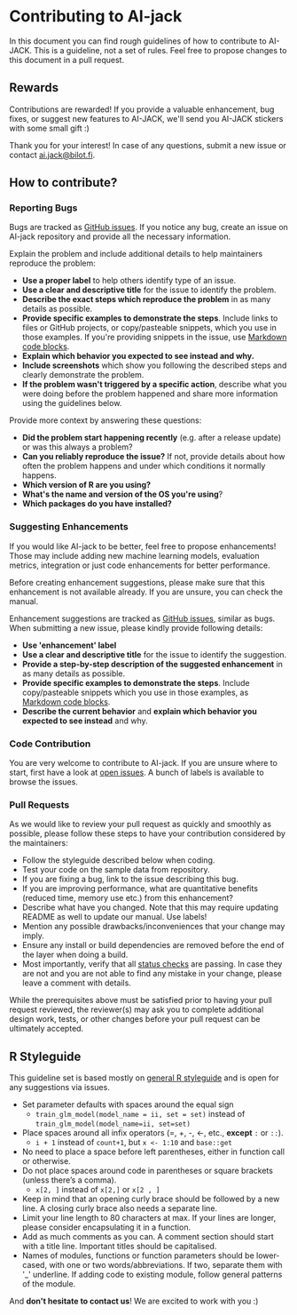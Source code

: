 # Contributing to AI-jack

In this document you can find rough guidelines of how to contribute to AI-JACK. This is a guideline, not a set of rules. Feel free to propose changes to this document in a pull request.

## Rewards

Contributions are rewarded! If you provide a valuable enhancement, bug fixes, or suggest new features to AI-JACK, we'll send you AI-JACK stickers with some small gift :) 

Thank you for your interest! In case of any questions, submit a new issue or contact ai.jack@bilot.fi.

## How to contribute?

### Reporting Bugs

Bugs are tracked as [GitHub issues](https://guides.github.com/features/issues/). If you notice any bug, create an issue on AI-jack repository and provide all the necessary information.

Explain the problem and include additional details to help maintainers reproduce the problem:

* **Use a proper label** to help others identify type of an issue.
* **Use a clear and descriptive title** for the issue to identify the problem.
* **Describe the exact steps which reproduce the problem** in as many details as possible. 
* **Provide specific examples to demonstrate the steps**. Include links to files or GitHub projects, or copy/pasteable snippets, which you use in those examples. If you're providing snippets in the issue, use [Markdown code blocks](https://help.github.com/articles/markdown-basics/#multiple-lines).
* **Explain which behavior you expected to see instead and why.**
* **Include screenshots** which show you following the described steps and clearly demonstrate the problem. 
* **If the problem wasn't triggered by a specific action**, describe what you were doing before the problem happened and share more information using the guidelines below.

Provide more context by answering these questions:

* **Did the problem start happening recently** (e.g. after a release update) or was this always a problem?
* **Can you reliably reproduce the issue?** If not, provide details about how often the problem happens and under which conditions it normally happens.
* **Which version of R are you using?**
* **What's the name and version of the OS you're using**?
* **Which packages do you have installed?**

### Suggesting Enhancements

If you would like AI-jack to be better, feel free to propose enhancements! Those may include adding new machine learning models, evaluation metrics, integration or just code enhancements for better performance.

Before creating enhancement suggestions, please make sure that this enhancement is not available already. If you are unsure, you can check the manual.

Enhancement suggestions are tracked as [GitHub issues](https://guides.github.com/features/issues/), similar as bugs. When submitting a new issue, please kindly provide following details:

* **Use 'enhancement' label**
* **Use a clear and descriptive title** for the issue to identify the suggestion.
* **Provide a step-by-step description of the suggested enhancement** in as many details as possible.
* **Provide specific examples to demonstrate the steps**. Include copy/pasteable snippets which you use in those examples, as [Markdown code blocks](https://help.github.com/articles/markdown-basics/#multiple-lines).
* **Describe the current behavior** and **explain which behavior you expected to see instead** and why.

### Code Contribution

You are very welcome to contribute to AI-jack. If you are unsure where to start, first have a look at [open issues](https://github.com/Bilot/AI-jack-opensource-R/issues). A bunch of labels is available to browse the issues.

### Pull Requests

As we would like to review your pull request as quickly and smoothly as possible, please follow these steps to have your contribution considered by the maintainers:

* Follow the styleguide described below when coding.
* Test your code on the sample data from repository.
* If you are fixing a bug, link to the issue describing this bug.
* If you are improving performance, what are quantitative benefits (reduced time, memory use etc.) from this enhancement? 
* Describe what have you changed. Note that this may require updating README as well to update our manual. Use labels!
* Mention any possible drawbacks/inconveniences that your change may imply.
* Ensure any install or build dependencies are removed before the end of the layer when doing a build.
* Most importantly, verify that all [status checks](https://help.github.com/articles/about-status-checks/) are passing. In case they are not and you are not able to find any mistake in your change, please leave a comment with details.

While the prerequisites above must be satisfied prior to having your pull request reviewed, the reviewer(s) may ask you to complete additional design work, tests, or other changes before your pull request can be ultimately accepted.

## R Styleguide

This guideline set is based mostly on [general R styleguide](http://adv-r.had.co.nz/Style.html) and is open for any suggestions via issues.

* Set parameter defaults with spaces around the equal sign
    * `train_glm_model(model_name = ii,
                               set = set)`
       instead of `train_glm_model(model_name=ii,
                               set=set)`
* Place spaces around all infix operators (=, +, -, <-, etc., **except** `:` or `::`).
    * `i + 1` instead of `count+1`, but `x <- 1:10` and `base::get`
* No need to place a space before left parentheses, either in function call or otherwise.
* Do not place spaces around code in parentheses or square brackets (unless there’s a comma).
    * `x[2, ]` instead of `x[2,]` or `x[2 , ]`
* Keep in mind that an opening curly brace should be followed by a new line. A closing curly brace also needs a separate line.
* Limit your line length to 80 characters at max. If your lines are longer, please consider encapsulating it in a function. 
* Add as much comments as you can. A comment section should start with a title line. Important titles should be capitalised.
* Names of modules, functions or function parameters should be lower-cased, with one or two words/abbreviations. If two, separate them with '_' underline. If adding code to existing module, follow general patterns of the module.

And **don't hesitate to contact us**! We are excited to work with you :)
